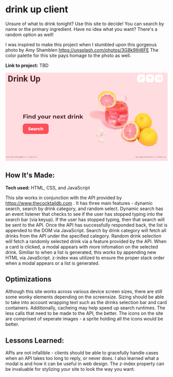 # drink up client
Unsure of what to drink tonight? Use this site to decide! You can search by name or the primary ingredient. Have no idea what you want? There's a random option as well!

I was inspired to make this project when I stumbled upon this gorgeous photo by Amy Shamblen https://unsplash.com/photos/3G8k9IhI6FE
The color palette for this site pays homage to the photo as well.

**Link to project:** TBD

![alt text](https://github.com/Clara-ra/drinkup-client/blob/main/assets/screenshot.png)

## How It's Made:

**Tech used:** HTML, CSS, and JavaScript

This site works in conjunction with the API provided by https://www.thecocktaildb.com .
It has three main features - dynamic search, search by drink category, and random select. 
Dynamic search has an event listener that checks to see if the user has stopped typing into the search bar (via keyup). If the user has stopped typing, then that search will be sent to the API. Once the API has successfully responded back, the list is appended to the DOM via JavaScript. 
Search by drink category will fetch all drinks from the API under the specified category. 
Random drink selection will fetch a randomly selected drink via a feature provided by the API.
When a card is clicked, a modal appears with more infomation on the selected drink. Similiar to when a list is generated, this works by appending new HTML via JavaScript. z-index was utilized to ensure the proper stack order when a modal appears or a list is generated.

## Optimizations

Although this site works across various device screen sizes, there are still some wonky elements depending on the screensize. Sizing should be able to take into account wrapping text such as the drinks selection bar and card containers.
Additionally, cacheing may help speed up search runtimes. The less calls that need to be made to the API, the better.
The icons on the site are comprised of seperate images - a sprite holding all the icons would be better.


## Lessons Learned:

APIs are not infallible - clients should be able to gracefully handle cases when an API takes too long to reply, or never does. I also learned what a modal is and how it can be useful in web design. The z-index property can be invaluable for stylizing your site to look the way you want.

